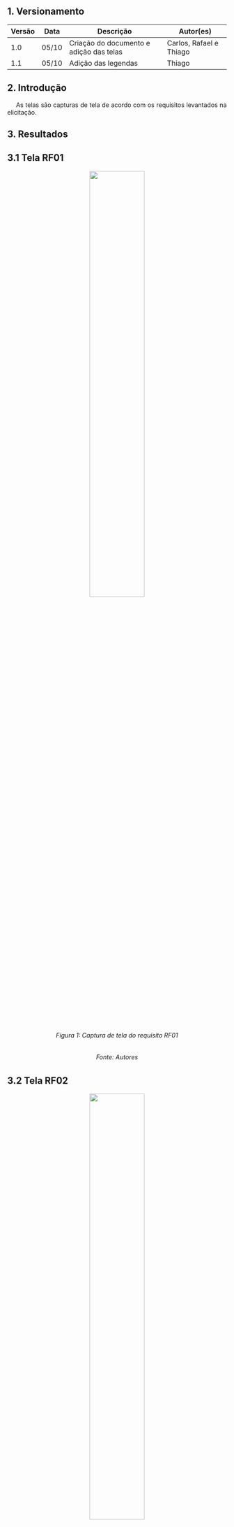 ## 1. Versionamento
|Versão|Data|Descrição|Autor(es)|
|------|----|---------|---------|
| 1.0 | 05/10 | Criação do documento e adição das telas | Carlos, Rafael e Thiago |
| 1.1 | 05/10 | Adição das legendas | Thiago |


## 2. Introdução
<p style="text-align: justify; text-indent: 20px">As telas são capturas de tela de acordo com os requisitos levantados na elicitação.</p> 

## 3. Resultados
<div id="Resultados"/>

## 3.1 Tela RF01

<center>
<img id="RF01" src="../../assets/pos_rastreabilidade/RF01.jpg" width="50%"/>
<h6 align="center">Figura 1: Captura de tela do requisito RF01</h6>
<h6 align="center">Fonte: Autores</h6>
</center>

## 3.2 Tela RF02

<center>
<img id="RF02" src="../../assets/pos_rastreabilidade/RF01.jpg" width="50%" />
<h6 align="center">Figura 2: Captura de tela do requisito RF02</h6>
<h6 align="center">Fonte: Autores</h6>
</center>

## 3.3 Tela RF03

<center>
<img id="RF03" src="../../assets/pos_rastreabilidade/RF03.jpg" width="50%" />
<h6 align="center">Figura 3: Captura de tela do requisito RF03</h6>
<h6 align="center">Fonte: Autores</h6>
</center>

## 3.4 Tela RF04

<center>
<img id="RF04" src="../../assets/pos_rastreabilidade/RF04.jpg" width="50%" />
<h6 align="center">Figura 4: Captura de tela do requisito RF04</h6>
<h6 align="center">Fonte: Autores</h6>
</center>

## 3.5 Tela RF05

<center>
<img id="RF05" src="../../assets/pos_rastreabilidade/RF05.jpg" width="50%" />
<h6 align="center">Figura 5: Captura de tela do requisito RF05</h6>
<h6 align="center">Fonte: Autores</h6>
</center>

## 3.6 Tela RF06

<center>
<img id="RF06" src="../../assets/pos_rastreabilidade/RF06.jpg" width="50%" />
<h6 align="center">Figura 6: Captura de tela do requisito RF06</h6>
<h6 align="center">Fonte: Autores</h6>
</center>

## 3.7 Tela RF07

<center>
<img id="RF07" src="../../assets/pos_rastreabilidade/RF07.jpg" width="50%" />
<h6 align="center">Figura 7: Captura de tela do requisito RF07</h6>
<h6 align="center">Fonte: Autores</h6>
</center>

## 3.8 Tela RF08

<center>
<img id="RF08" src="../../assets/pos_rastreabilidade/RF08.jpg" width="50%" />
<h6 align="center">Figura 8: Captura de tela do requisito RF08</h6>
<h6 align="center">Fonte: Autores</h6>
</center>

## 3.9 Tela RF09

<center>
<img id="RF09" src="../../assets/pos_rastreabilidade/RF09.jpg" width="50%" />
<h6 align="center">Figura 9: Captura de tela do requisito RF09</h6>
<h6 align="center">Fonte: Autores</h6>
</center>

## 3.10 Tela RF10

<center>
<img id="RF10" src="../../assets/pos_rastreabilidade/RF10.jpg" width="50%" />
<h6 align="center">Figura 10: Captura de tela do requisito RF10</h6>
<h6 align="center">Fonte: Autores</h6>
</center>

## 3.11 Tela RF11

<center>
<img id="RF11" src="../../assets/pos_rastreabilidade/RF11.jpg" width="50%" />
<h6 align="center">Figura 11: Captura de tela do requisito RF11</h6>
<h6 align="center">Fonte: Autores</h6>
</center>

## 3.12 Tela RF12

<center>
<img id="RF12" src="../../assets/pos_rastreabilidade/RF12.jpg" width="50%" />
<h6 align="center">Figura 12: Captura de tela do requisito RF12</h6>
<h6 align="center">Fonte: Autores</h6>
</center>

## 3.13 Tela RF13

<center>
<img id="RF13" src="../../assets/pos_rastreabilidade/RF13.jpg" width="50%" />
<h6 align="center">Figura 13: Captura de tela do requisito RF13</h6>
<h6 align="center">Fonte: Autores</h6>
</center>

## 3.14 Tela RF14

<center>
<img id="RF14" src="../../assets/pos_rastreabilidade/RF14.jpg" width="50%" />
<h6 align="center">Figura 14: Captura de tela do requisito RF14</h6>
<h6 align="center">Fonte: Autores</h6>
</center>

## 3.15 Tela RF15

<center>
<img id="RF15" src="../../assets/pos_rastreabilidade/RF15.jpg" width="50%" />
<h6 align="center">Figura 15: Captura de tela do requisito RF15</h6>
<h6 align="center">Fonte: Autores</h6>
</center>

## 3.16 Tela RF16

<center>
<img id="RF16" src="../../assets/pos_rastreabilidade/RF16.jpg" width="50%" />
<h6 align="center">Figura 16: Captura de tela do requisito RF16</h6>
<h6 align="center">Fonte: Autores</h6>
</center>

## 3.17 Tela RF17

<center>
<img id="RF17" src="../../assets/pos_rastreabilidade/RF17.jpg" width="50%" />
<h6 align="center">Figura 17: Captura de tela do requisito RF17</h6>
<h6 align="center">Fonte: Autores</h6>
</center>

## 3.18 Tela RF18

<center>
<img id="RF18" src="../../assets/pos_rastreabilidade/RF18.jpg" width="50%" />
<h6 align="center">Figura 18: Captura de tela do requisito RF18</h6>
<h6 align="center">Fonte: Autores</h6>
</center>

## 3.19 Tela RF19

<center>
<img id="RF19" src="../../assets/pos_rastreabilidade/RF19.jpg" width="50%" />
<h6 align="center">Figura 19: Captura de tela do requisito RF19</h6>
<h6 align="center">Fonte: Autores</h6>
</center>

## 3.21 Tela RF20

<center>
<img id="RF20" src="../../assets/pos_rastreabilidade/RF12.jpg" width="50%" />
<h6 align="center">Figura 21: Captura de tela do requisito RF20</h6>
<h6 align="center">Fonte: Autores</h6>
</center>

## 3.21 Tela RF21

<center>
<img id="RF21" src="../../assets/pos_rastreabilidade/RF21.jpg" width="50%" />
<h6 align="center">Figura 21: Captura de tela do requisito RF21</h6>
<h6 align="center">Fonte: Autores</h6>
</center>

## 3.22 Tela RF22

<center>
<img id="RF22" src="../../assets/pos_rastreabilidade/RF22.jpg" width="50%" />
<h6 align="center">Figura 22: Captura de tela do requisito RF22</h6>
<h6 align="center">Fonte: Autores</h6>
</center>

## 3.23 Tela RF25

<center>
<img id="RF25" src="../../assets/pos_rastreabilidade/RF25.jpg" width="50%" />
<h6 align="center">Figura 23: Captura de tela do requisito RF25</h6>
<h6 align="center">Fonte: Autores</h6>
</center>

## 3.24 Tela RF26

<center>
<img id="RF26" src="../../assets/pos_rastreabilidade/RF26.jpg" width="50%" />
<h6 align="center">Figura 24: Captura de tela do requisito RF26</h6>
<h6 align="center">Fonte: Autores</h6>
</center>

## 3.25 Tela RF27

<center>
<img id="RF27" src="../../assets/pos_rastreabilidade/RF27.jpg" width="50%" />
<h6 align="center">Figura 25: Captura de tela do requisito RF27</h6>
<h6 align="center">Fonte: Autores</h6>
</center>

## 3.26 Tela RF28

<center>
<img id="RF28" src="../../assets/pos_rastreabilidade/RF28.jpg" width="50%" />
<h6 align="center">Figura 26: Captura de tela do requisito RF28</h6>
<h6 align="center">Fonte: Autores</h6>
</center>

## 3.27 Tela RF29

<center>
<img id="RF29" src="../../assets/pos_rastreabilidade/RF29.jpg" width="50%" />
<h6 align="center">Figura 27: Captura de tela do requisito RF29</h6>
<h6 align="center">Fonte: Autores</h6>
</center>

## 3.28 Tela RF30

<center>
<img id="RF30" src="../../assets/pos_rastreabilidade/RF30.jpg" width="50%" />
<h6 align="center">Figura 28: Captura de tela do requisito RF30</h6>
<h6 align="center">Fonte: Autores</h6>
</center>

## 3.29 Tela RF31

<center>
<img id="RF31" src="../../assets/pos_rastreabilidade/RF31.jpg" width="50%" />
<h6 align="center">Figura 29: Captura de tela do requisito RF31</h6>
<h6 align="center">Fonte: Autores</h6>
</center>

## 3.30 Tela RF32

<center>
<img id="RF32" src="../../assets/pos_rastreabilidade/RF32.jpg" width="50%" />
<h6 align="center">Figura 30: Captura de tela do requisito RF32</h6>
<h6 align="center">Fonte: Autores</h6>
</center>

## 3.31 Tela RF33

<center>
<img id="RF33" src="../../assets/pos_rastreabilidade/RF33.jpg" width="50%" />
<h6 align="center">Figura 31: Captura de tela do requisito RF33</h6>
<h6 align="center">Fonte: Autores</h6>
</center>

## 3.32 Tela RF34

<center>
<img id="RF34" src="../../assets/pos_rastreabilidade/RF34.jpg" width="50%" />
<h6 align="center">Figura 32: Captura de tela do requisito RF34</h6>
<h6 align="center">Fonte: Autores</h6>
</center>

## 3.33 Tela RF35

<center>
<img id="RF35" src="../../assets/pos_rastreabilidade/RF35.jpg" width="50%" />
<h6 align="center">Figura 33: Captura de tela do requisito RF35</h6>
<h6 align="center">Fonte: Autores</h6>
</center>

## 3.34 Tela RF36

<center>
<img id="RF36" src="../../assets/pos_rastreabilidade/RF36.jpg" width="50%" />
<h6 align="center">Figura 34: Captura de tela do requisito RF36</h6>
<h6 align="center">Fonte: Autores</h6>
</center>

## 3.35 Tela RF38

<center>
<img id="RF38" src="../../assets/pos_rastreabilidade/RF38.jpg" width="50%" />
<h6 align="center">Figura 35: Captura de tela do requisito RF38</h6>
<h6 align="center">Fonte: Autores</h6>
</center>

## 3.36 Tela RF43

<center>
<img id="RF43" src="../../assets/pos_rastreabilidade/RF43.jpg" width="50%" />
<h6 align="center">Figura 36: Captura de tela do requisito RF43</h6>
<h6 align="center">Fonte: Autores</h6>
</center>

## 3.37 Tela RF44

<center>
<img id="RF44" src="../../assets/pos_rastreabilidade/RF44.jpg" width="50%" />
<h6 align="center">Figura 37: Captura de tela do requisito RF44</h6>
<h6 align="center">Fonte: Autores</h6>
</center>

## 3.38 Tela RF46

<center>
<img id="RF46" src="../../assets/pos_rastreabilidade/RF46.jpg" width="50%" />
<h6 align="center">Figura 38: Captura de tela do requisito RF46</h6>
<h6 align="center">Fonte: Autores</h6>
</center>

## 3.39 Tela RF47

<center>
<img id="RF47" src="../../assets/pos_rastreabilidade/RF47.jpg" width="50%" />
<h6 align="center">Figura 39: Captura de tela do requisito RF47</h6>
<h6 align="center">Fonte: Autores</h6>
</center>

## 3.40 Tela RF48

<center>
<img id="RF48" src="../../assets/pos_rastreabilidade/RF48.jpg" width="50%" />
<h6 align="center">Figura 40: Captura de tela do requisito RF48</h6>
<h6 align="center">Fonte: Autores</h6>
</center>

## 3.41 Tela RF49

<center>
<img id="RF49" src="../../assets/pos_rastreabilidade/RF46.jpg" width="50%" />
<h6 align="center">Figura 41: Captura de tela do requisito RF49</h6>
<h6 align="center">Fonte: Autores</h6>
</center>

## 3.42 Tela RF50

<center>
<img id="RF50" src="../../assets/pos_rastreabilidade/RF50.jpg" width="50%" />
<h6 align="center">Figura 42: Captura de tela do requisito RF50</h6>
<h6 align="center">Fonte: Autores</h6>
</center>

## 3.43 Tela RF51

<center>
<img id="RF51" src="../../assets/pos_rastreabilidade/RF51.jpg" width="50%" />
<h6 align="center">Figura 43: Captura de tela do requisito RF51</h6>
<h6 align="center">Fonte: Autores</h6>
</center>

## 3.44 Tela RF52

<center>
<img id="RF52" src="../../assets/pos_rastreabilidade/RF52.jpg" width="50%" />
<h6 align="center">Figura 44: Captura de tela do requisito RF52</h6>
<h6 align="center">Fonte: Autores</h6>
</center>

## 3.45 Tela RF53

<center>
<img id="RF53" src="../../assets/pos_rastreabilidade/RF53.jpg" width="50%" />
<h6 align="center">Figura 45: Captura de tela do requisito RF53</h6>
<h6 align="center">Fonte: Autores</h6>
</center>

## 3.46 Tela RF54

<center>
<img id="RF54" src="../../assets/pos_rastreabilidade/RF54.jpg" width="50%" />
<h6 align="center">Figura 46: Captura de tela do requisito RF54</h6>
<h6 align="center">Fonte: Autores</h6>
</center>

## 3.47 Tela RF55

<center>
<img id="RF55" src="../../assets/pos_rastreabilidade/RF55.jpg" width="50%" />
<h6 align="center">Figura 47: Captura de tela do requisito RF55</h6>
<h6 align="center">Fonte: Autores</h6>
</center>

## 3.48 Tela RF56

<center>
<img id="RF56" src="../../assets/pos_rastreabilidade/RF56.jpg" width="50%" />
<h6 align="center">Figura 48: Captura de tela do requisito RF56</h6>
<h6 align="center">Fonte: Autores</h6>
</center>

## 3.49 Tela RF57

<center>
<img id="RF57" src="../../assets/pos_rastreabilidade/RF57.jpg" width="50%" />
<h6 align="center">Figura 49: Captura de tela do requisito RF57</h6>
<h6 align="center">Fonte: Autores</h6>
</center>

## 3.50 Tela RF58

<center>
<img id="RF58" src="../../assets/pos_rastreabilidade/RF58.jpg" width="50%" />
<h6 align="center">Figura 50: Captura de tela do requisito RF58</h6>
<h6 align="center">Fonte: Autores</h6>
</center>

## 3.51 Tela RF59

<center>
<img id="RF59" src="../../assets/pos_rastreabilidade/RF59.jpg" width="50%" />
<h6 align="center">Figura 51: Captura de tela do requisito RF59</h6>
<h6 align="center">Fonte: Autores</h6>
</center>

## 3.52 Tela RF60

<center>
<img id="RF60" src="../../assets/pos_rastreabilidade/RF60.jpg" width="50%" />
<h6 align="center">Figura 52: Captura de tela do requisito RF60</h6>
<h6 align="center">Fonte: Autores</h6>
</center>

## 3.53 Tela RF61

<center>
<img id="RF61" src="../../assets/pos_rastreabilidade/RF61.jpg" width="50%" />
<h6 align="center">Figura 53: Captura de tela do requisito RF61</h6>
<h6 align="center">Fonte: Autores</h6>
</center>

## 3.54 Tela RF62

<center>
<img id="RF62" src="../../assets/pos_rastreabilidade/RF62.jpg" width="50%" />
<h6 align="center">Figura 54: Captura de tela do requisito RF62</h6>
<h6 align="center">Fonte: Autores</h6>
</center>

## 3.55 Tela RF63

<center>
<img id="RF63" src="../../assets/pos_rastreabilidade/RF63.jpg" width="50%" />
<h6 align="center">Figura 55: Captura de tela do requisito RF63</h6>
<h6 align="center">Fonte: Autores</h6>
</center>

## 3.56 Tela RF64

<center>
<img id="RF64" src="../../assets/pos_rastreabilidade/RF64.jpg" width="50%" />
<h6 align="center">Figura 56: Captura de tela do requisito RF64</h6>
<h6 align="center">Fonte: Autores</h6>
</center>

## 3.57 Tela RF65

<center>
<img id="RF65" src="../../assets/pos_rastreabilidade/RF65.jpg" width="50%" />
<h6 align="center">Figura 57: Captura de tela do requisito RF65</h6>
<h6 align="center">Fonte: Autores</h6>
</center>

## 3.58 Tela RF66

<center>
<img id="RF66" src="../../assets/pos_rastreabilidade/RF66.jpg" width="50%" />
<h6 align="center">Figura 58: Captura de tela do requisito RF66</h6>
<h6 align="center">Fonte: Autores</h6>
</center>

## 3.59 Tela RF68

<center>
<img id="RF68" src="../../assets/pos_rastreabilidade/RF68.jpg" width="50%" />
<h6 align="center">Figura 59: Captura de tela do requisito RF68</h6>
<h6 align="center">Fonte: Autores</h6>
</center>


